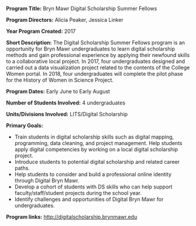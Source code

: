 **Program Title:** Bryn Mawr Digital Scholarship Summer Fellows

**Program Directors:** Alicia Peaker, Jessica Linker

**Year Program Created:** 2017

**Short Description:** The Digital Scholarship Summer Fellows program is an opportunity for Bryn Mawr undergraduates to learn digital scholarship methods and gain professional experience by applying their newfound skills to a collaborative local project. In 2017, four undergraduates designed and carried out a data visualization project related to the contents of the College Women portal. In 2018, four undergraduates will complete the pilot phase for the History of Women in Science Project. 

**Program Dates:** Early June to Early August

**Number of Students Involved:** 4 undergraduates

**Units/Divisions Involved:** LITS/Digital Scholarship

**Primary Goals:** 
* Train students in digital scholarship skills such as digital mapping, programming, data cleaning, and project management.  Help students apply digital competencies by working on a local digital scholarship project.
* Introduce students to potential digital scholarship and related career paths.
* Help students to consider and build a professional online identity through Digital Bryn Mawr.
* Develop a cohort of students with DS skills who can help support faculty/staff/student projects during the school year.
* Identify challenges and opportunities of Digital Bryn Mawr for undergraduates.

**Program links:** http://digitalscholarship.brynmawr.edu
